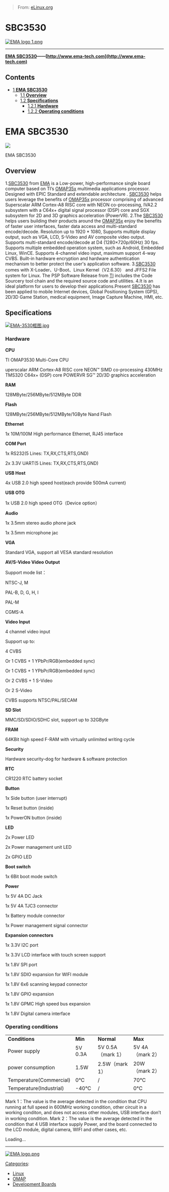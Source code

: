 > From: [eLinux.org](http://eLinux.org/SBC3530 "http://eLinux.org/SBC3530")


# SBC3530



[![EMA logo
1.png](http://eLinux.org/images/thumb/1/17/EMA_logo_1.png/1000px-EMA_logo_1.png)](http://eLinux.org/File:EMA_logo_1.png)

* * * * *

**[EMA
SBC3530](http://www.ema-tech.com/home/shownews.php?a_id=108)——[http://www.ema-tech.com](http://www.ema-tech.com)**

## Contents

-   [1 **EMA SBC3530**](#ema-sbc3530)
    -   [1.1 **Overview**](#overview)
    -   [1.2 **Specifications**](#specifications)
        -   [1.2.1 **Hardware**](#hardware)
        -   [1.2.2 **Operating conditions**](#operating-conditions)

# **EMA SBC3530**

[![](http://eLinux.org/images/1/11/EMA-SBC3530-1.jpg)](http://eLinux.org/File:EMA-SBC3530-1.jpg)

EMA SBC3530

## **Overview**

1.[SBC3530](http://www.ema-tech.com/home/shownews.php?a_id=108) from
[EMA](http://www.ema-tech.com) is a Low-power, high-performance single
board computer based on TI’s
[OMAP35x](http://focus.ti.com/general/docs/gencontent.tsp?contentId=36915&DCMP=OMAP_Feb27_2008&HQS=Other+PR+omap3503pr)
multimedia applications processor. Designed with EPIC Standard and
extendable architecture .
[SBC3530](http://www.ema-tech.com/home/shownews.php?a_id=108) helps
users leverage the benefits of
[OMAP35x](http://focus.ti.com/general/docs/gencontent.tsp?contentId=36915&DCMP=OMAP_Feb27_2008&HQS=Other+PR+omap3503pr)
processor comprising of advanced Superscalar ARM Cortex-A8 RISC core
with NEON co-processing, IVA2.2 subsystem with a C64x+ digital signal
processor (DSP) core and SGX subsystem for 2D and 3D graphics
acceleration (PowerVR).
 2.The [SBC3530](http://www.ema-tech.com/home/shownews.php?a_id=108)
helps users building their products around the
[OMAP35x](http://focus.ti.com/general/docs/gencontent.tsp?contentId=36915&DCMP=OMAP_Feb27_2008&HQS=Other+PR+omap3503pr)
enjoy the benefits of faster user interfaces, faster data access and
multi-standard encode/decode. Resolution up to 1920 \* 1080, Supports
multiple display output, such as VGA, LCD, S-Video and AV composite
video output. Supports multi-standard encode/decode at D4
(1280×720p/60Hz) 30 fps. Supports multiple embedded operation system,
such as Android, Embedded Linux, WinCE. Supports 4-channel video input,
maximum support 4-way CVBS. Built-in hardware encryption and hardware
authentication mechanism to better protect the user's application
software.
 3.[SBC3530](http://www.ema-tech.com/home/shownews.php?a_id=108) comes
with X-Loader、U-Boot、Linux Kernel（V2.6.30） and JFFS2 File system for
Linux. The PSP Software Release from
[TI](http://focus.ti.com/general/docs/gencontent.tsp?contentId=36915&DCMP=OMAP_Feb27_2008&HQS=Other+PR+omap3503pr)
includes the Code Sourcery tool chain and the required source code and
utilities.
 4.It is an ideal platform for users to develop their
applications.Present
[SBC3530](http://www.ema-tech.com/home/shownews.php?a_id=108) has been
applied to mobile Internet devices, Global Positioning System (GPS),
2D/3D Game Station, medical equipment, Image Capture Machine, HMI, etc.


## **Specifications**

[![EMA-3530框图.jpg](http://eLinux.org/images/3/38/EMA-3530%E6%A1%86%E5%9B%BE.jpg)](http://eLinux.org/File:EMA-3530%E6%A1%86%E5%9B%BE.jpg)

### **Hardware**

**CPU**

TI OMAP3530 Multi-Core CPU

uperscalar ARM Cortex-A8 RISC core NEON™ SIMD co-processing 430MHz
TMS320 C64x+ (DSP) core POWERVR SG™ 2D/3D graphics acceleration

**RAM**

128MByte/256MByte/512MByte DDR

**Flash**

128MByte/256MByte/512MByte/1GByte Nand Flash

**Ethernet**

1x 10M/100M High performance Ethernet, RJ45 interface

**COM Port**

1x RS232(5 Lines: TX,RX,CTS,RTS,GND)

2x 3.3V UART(5 Lines: TX,RX,CTS,RTS,GND)

**USB Host**

4x USB 2.0 high speed host(each provide 500mA current)

**USB OTG**

1x USB 2.0 high speed OTG（Device option）

**Audio**

1x 3.5mm stereo audio phone jack

1x 3.5mm microphone jac

**VGA**

Standard VGA, support all VESA standard resolution

**AV/S-Video Video Output**

Support mode list：

NTSC-J, M

PAL-B, D, G, H, I

PAL-M

CGMS-A

**Video Input**

4 channel video input

Support up to:

4 CVBS

Or 1 CVBS + 1 YPbPr/RGB(embedded sync)

Or 1 CVBS + 1 YPbPr/RGB(embedded sync)

Or 2 CVBS + 1 S-Video

Or 2 S-Video

CVBS supports NTSC/PAL/SECAM

**SD Slot**

MMC/SD/SDIO/SDHC slot, support up to 32GByte

**FRAM**

64KBit high speed F-RAM with virtually unlimited writing cycle

**Security**

Hardware security-dog for hardware & software protection

**RTC**

CR1220 RTC battery socket

**Button**

1x Side button (user interrupt)

1x Reset button (inside)

1x PowerON button (inside)

**LED**

2x Power LED

2x Power management unit LED

2x GPIO LED

**Boot switch**

1x 6Bit boot mode switch

**Power**

1x 5V 4A DC Jack

1x 5V 4A TJC3 connector

1x Battery module connector

1x Power management signal connector

**Expansion connectors**

1x 3.3V I2C port

1x 3.3V LCD interface with touch screen support

1x 1.8V SPI port

1x 1.8V SDIO expansion for WIFI module

1x 1.8V 6x6 scanning keypad connector

1x 1.8V GPIO expansion

1x 1.8V GPMC High speed bus expansion

1x 1.8V Digital camera interface



### **Operating conditions**

<table>
<tbody>
<tr class="odd">
<td align="left"><strong>Conditions</strong></td>
<td align="left"><strong>Min</strong></td>
<td align="left"><strong>Normal</strong></td>
<td align="left"><strong>Max</strong></td>
</tr>
<tr class="even">
<td align="left">Power supply</td>
<td align="left">5V 0.3A</td>
<td align="left">5V 0.5A（mark 1）</td>
<td align="left">5V 4A（mark 2）</td>
</tr>
<tr class="odd">
<td align="left">power consumption</td>
<td align="left">1.5W</td>
<td align="left">2.5W（mark 1）</td>
<td align="left">20W（mark 2）</td>
</tr>
<tr class="even">
<td align="left">Temperature(Commercial)</td>
<td align="left">0°C</td>
<td align="left">/</td>
<td align="left">70°C</td>
</tr>
<tr class="odd">
<td align="left">Temperature(Industrial)</td>
<td align="left">-40°C</td>
<td align="left">/</td>
<td align="left">0°C</td>
</tr>
</tbody>
</table>

Mark 1：The value is the average detected in the condition that CPU
running at full speed in 600MHz working condition, other circuit in a
working conditon, and does not access other modules, USB interface don’t
in working condition.
 Mark 2：The value is the average detected in the condition that 4 USB
interface supply Power, and the board connected to the LCD module,
digital camera, WIFI and other cases, etc.



Loading...




* * * * *

[![EMA
logo.png](http://eLinux.org/images/thumb/e/e3/EMA_logo.png/1000px-EMA_logo.png)](http://eLinux.org/File:EMA_logo.png)


[Categories](http://eLinux.org/Special:Categories "Special:Categories"):

-   [Linux](http://eLinux.org/Category:Linux "Category:Linux")
-   [OMAP](http://eLinux.org/Category:OMAP "Category:OMAP")
-   [Development
    Boards](http://eLinux.org/Category:Development_Boards "Category:Development Boards")

